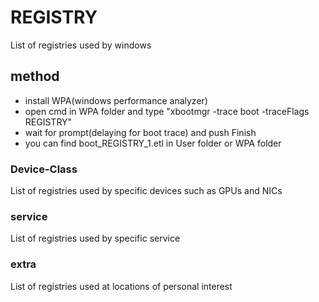 # REGISTRY
List of registries used by windows
## method
- install WPA(windows performance analyzer)
- open cmd in WPA folder and type "xbootmgr -trace boot -traceFlags REGISTRY"
- wait for prompt(delaying for boot trace) and push Finish
- you can find boot_REGISTRY_1.etl in User folder or WPA folder

### Device-Class
List of registries used by specific devices such as GPUs and NICs
### service
List of registries used by specific service
### extra
List of registries used at locations of personal interest
